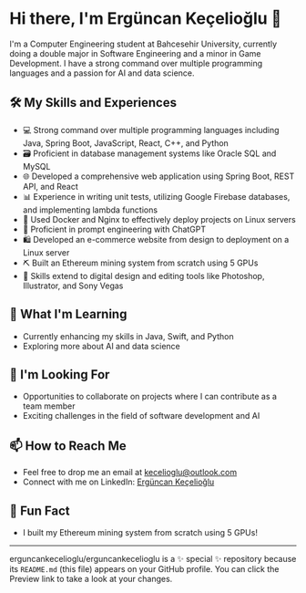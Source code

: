 # Hi there, I'm Ergüncan Keçelioğlu 👋

I'm a Computer Engineering student at Bahcesehir University, currently doing a double major in Software Engineering and a minor in Game Development. I have a strong command over multiple programming languages and a passion for AI and data science.

## 🛠️ My Skills and Experiences
- 💻 Strong command over multiple programming languages including Java, Spring Boot, JavaScript, React, C++, and Python
- 🗃️ Proficient in database management systems like Oracle SQL and MySQL
- 🌐 Developed a comprehensive web application using Spring Boot, REST API, and React
- 📊 Experience in writing unit tests, utilizing Google Firebase databases, and implementing lambda functions
- 🐳 Used Docker and Nginx to effectively deploy projects on Linux servers
- 🤖 Proficient in prompt engineering with ChatGPT
- 🛍️ Developed an e-commerce website from design to deployment on a Linux server
- ⛏️ Built an Ethereum mining system from scratch using 5 GPUs
- 🎨 Skills extend to digital design and editing tools like Photoshop, Illustrator, and Sony Vegas

## 🌱 What I'm Learning
- Currently enhancing my skills in Java, Swift, and Python
- Exploring more about AI and data science

## 👀 I'm Looking For
- Opportunities to collaborate on projects where I can contribute as a team member
- Exciting challenges in the field of software development and AI

## 📫 How to Reach Me
- Feel free to drop me an email at kecelioglu@outlook.com
- Connect with me on LinkedIn: [Ergüncan Keçelioğlu](https://www.linkedin.com/in/erguncan/)

## 🚀 Fun Fact
- I built my Ethereum mining system from scratch using 5 GPUs!

---

erguncankecelioglu/erguncankecelioglu is a ✨ special ✨ repository because its `README.md` (this file) appears on your GitHub profile.
You can click the Preview link to take a look at your changes.
